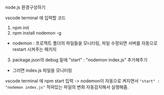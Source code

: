 node.js 환경구성하기

vscode terminal 에 입력할 코드
1. npm init
2. npm install nodemon -g
- nodemon : 프로젝트 폴더의 파일들을 모니터링, 파일 수정되면 서버를 자동으로 restart 시켜주는 패키지
3. package.json의 debug 밑에 "start" : "nodemon index.js" 추가해주기
- 그러면 index.js 파일을 모니터링
  
vscode terminal 에 npm start 입력 -> nodemon이 자동으로 켜지면서 `"start" : "nodemon index.js"` 적혀있는 파일의 변화 자동감지해서 실행해줌.